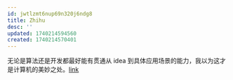 ```yaml
---
id: jwtlzmt6nup69n320j6ndg8
title: Zhihu
desc: ''
updated: 1740214594560
created: 1740214570401
---
```


无论是算法还是开发都最好能有贯通从 idea 到具体应用场景的能力，我以为这才是计算机的美妙之处。[link](https://www.zhihu.com/question/583995559/answer/3084306573)